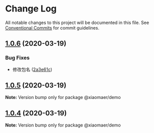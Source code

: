 # Change Log

All notable changes to this project will be documented in this file.
See [Conventional Commits](https://conventionalcommits.org) for commit guidelines.

## [1.0.6](https://github.com/xiaomaer/MeUI/compare/@xiaomaer/demo@1.0.5...@xiaomaer/demo@1.0.6) (2020-03-19)


### Bug Fixes

* 修改包名 ([2a3e61c](https://github.com/xiaomaer/MeUI/commit/2a3e61cad6c39c1189ddd8b6449839bd55bfa9ac))





## [1.0.5](https://github.com/xiaomaer/MeUI/compare/@xiaomaer/demo@1.0.4...@xiaomaer/demo@1.0.5) (2020-03-19)

**Note:** Version bump only for package @xiaomaer/demo





## [1.0.4](https://github.com/xiaomaer/MeUI/compare/@xiaomaer/demo@1.0.3...@xiaomaer/demo@1.0.4) (2020-03-19)

**Note:** Version bump only for package @xiaomaer/demo
